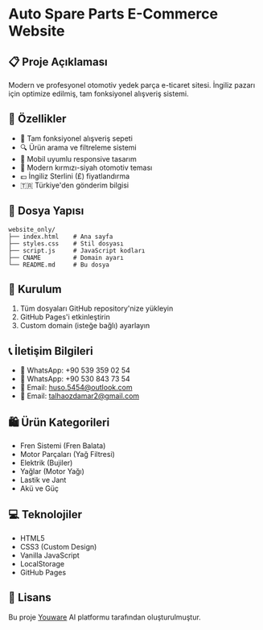 # Auto Spare Parts E-Commerce Website

## 📋 Proje Açıklaması
Modern ve profesyonel otomotiv yedek parça e-ticaret sitesi. İngiliz pazarı için optimize edilmiş, tam fonksiyonel alışveriş sistemi.

## 🌟 Özellikler
- 🛒 Tam fonksiyonel alışveriş sepeti
- 🔍 Ürün arama ve filtreleme sistemi
- 📱 Mobil uyumlu responsive tasarım
- 🎨 Modern kırmızı-siyah otomotiv teması
- 💷 İngiliz Sterlini (£) fiyatlandırma
- 🇹🇷 Türkiye'den gönderim bilgisi

## 📁 Dosya Yapısı
```
website_only/
├── index.html    # Ana sayfa
├── styles.css    # Stil dosyası
├── script.js     # JavaScript kodları
├── CNAME         # Domain ayarı
└── README.md     # Bu dosya
```

## 🚀 Kurulum
1. Tüm dosyaları GitHub repository'nize yükleyin
2. GitHub Pages'i etkinleştirin
3. Custom domain (isteğe bağlı) ayarlayın

## 📞 İletişim Bilgileri
- 📱 WhatsApp: +90 539 359 02 54
- 📱 WhatsApp: +90 530 843 73 54
- 📧 Email: huso.5454@outlook.com
- 📧 Email: talhaozdamar2@gmail.com

## 🛍️ Ürün Kategorileri
- Fren Sistemi (Fren Balata)
- Motor Parçaları (Yağ Filtresi)
- Elektrik (Bujiler)
- Yağlar (Motor Yağı)
- Lastik ve Jant
- Akü ve Güç

## 💻 Teknolojiler
- HTML5
- CSS3 (Custom Design)
- Vanilla JavaScript
- LocalStorage
- GitHub Pages

## 📄 Lisans
Bu proje [Youware](https://youware.com) AI platformu tarafından oluşturulmuştur.